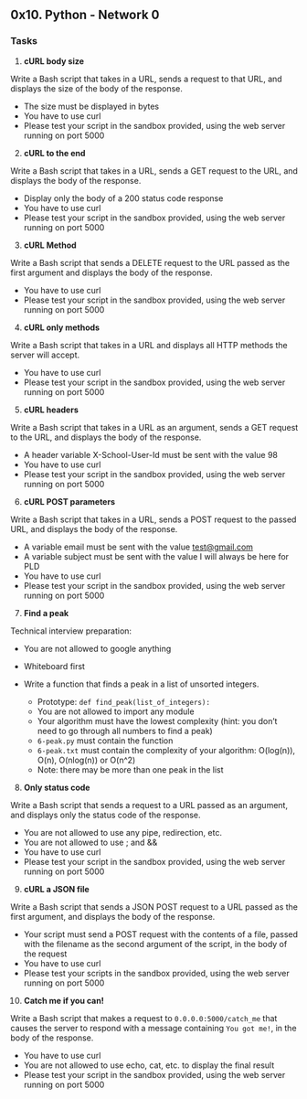## 0x10. Python - Network 0

### Tasks

1. **cURL body size**

Write a Bash script that takes in a URL, sends a request to that URL, and displays the size of the body of the response.

- The size must be displayed in bytes
- You have to use curl
- Please test your script in the sandbox provided, using the web server running on port 5000

2. **cURL to the end**

Write a Bash script that takes in a URL, sends a GET request to the URL, and displays the body of the response.

- Display only the body of a 200 status code response
- You have to use curl
- Please test your script in the sandbox provided, using the web server running on port 5000

3. **cURL Method**

Write a Bash script that sends a DELETE request to the URL passed as the first argument and displays the body of the response.

- You have to use curl
- Please test your script in the sandbox provided, using the web server running on port 5000

4. **cURL only methods**

Write a Bash script that takes in a URL and displays all HTTP methods the server will accept.

- You have to use curl
- Please test your script in the sandbox provided, using the web server running on port 5000

5. **cURL headers**

Write a Bash script that takes in a URL as an argument, sends a GET request to the URL, and displays the body of the response.

- A header variable X-School-User-Id must be sent with the value 98
- You have to use curl
- Please test your script in the sandbox provided, using the web server running on port 5000

6. **cURL POST parameters**

Write a Bash script that takes in a URL, sends a POST request to the passed URL, and displays the body of the response.

- A variable email must be sent with the value test@gmail.com
- A variable subject must be sent with the value I will always be here for PLD
- You have to use curl
- Please test your script in the sandbox provided, using the web server running on port 5000

7. **Find a peak**

Technical interview preparation:

- You are not allowed to google anything
- Whiteboard first
- Write a function that finds a peak in a list of unsorted integers.

  - Prototype: `def find_peak(list_of_integers):`
  - You are not allowed to import any module
  - Your algorithm must have the lowest complexity (hint: you don’t need to go through all numbers to find a peak)
  - `6-peak.py` must contain the function
  - `6-peak.txt` must contain the complexity of your algorithm: O(log(n)), O(n), O(nlog(n)) or O(n^2)
  - Note: there may be more than one peak in the list

8. **Only status code**

Write a Bash script that sends a request to a URL passed as an argument, and displays only the status code of the response.

- You are not allowed to use any pipe, redirection, etc.
- You are not allowed to use ; and &&
- You have to use curl
- Please test your script in the sandbox provided, using the web server running on port 5000

9. **cURL a JSON file**

Write a Bash script that sends a JSON POST request to a URL passed as the first argument, and displays the body of the response.

- Your script must send a POST request with the contents of a file, passed with the filename as the second argument of the script, in the body of the request
- You have to use curl
- Please test your scripts in the sandbox provided, using the web server running on port 5000

10. **Catch me if you can!**

Write a Bash script that makes a request to `0.0.0.0:5000/catch_me` that causes the server to respond with a message containing `You got me!`, in the body of the response.

- You have to use curl
- You are not allowed to use echo, cat, etc. to display the final result
- Please test your script in the sandbox provided, using the web server running on port 5000

